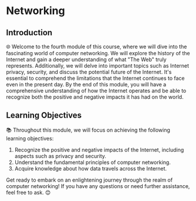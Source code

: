 # Networking

## Introduction
🌐 Welcome to the fourth module of this course, where we will dive into the fascinating world of computer networking. We will explore the history of the Internet and gain a deeper understanding of what "The Web" truly represents. Additionally, we will delve into important topics such as Internet privacy, security, and discuss the potential future of the Internet. It's essential to comprehend the limitations that the Internet continues to face even in the present day. By the end of this module, you will have a comprehensive understanding of how the Internet operates and be able to recognize both the positive and negative impacts it has had on the world.

## Learning Objectives
📚 Throughout this module, we will focus on achieving the following learning objectives:

1. Recognize the positive and negative impacts of the Internet, including aspects such as privacy and security.
2. Understand the fundamental principles of computer networking.
3. Acquire knowledge about how data travels across the Internet.

Get ready to embark on an enlightening journey through the realm of computer networking! If you have any questions or need further assistance, feel free to ask. 😊